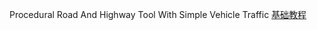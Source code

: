 Procedural Road And Highway Tool With Simple Vehicle Traffic
[基础教程](https://github.com/manekinekodesu/SnappyRoadsDocumentation/wiki/Basic-Tutorial:-Creating-a-simple-road-network)
